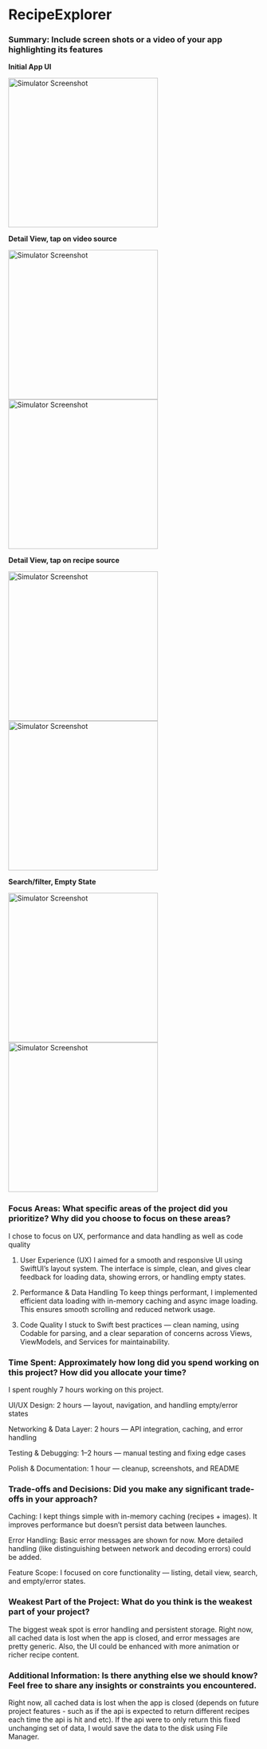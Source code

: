 # RecipeExplorer

### Summary: Include screen shots or a video of your app highlighting its features

**Initial App UI**

<img src="https://github.com/user-attachments/assets/62d08045-7341-47f5-8873-f94fb6a9186b" alt="Simulator Screenshot" width="300"> <br/>


**Detail View, tap on video source**

<img src="https://github.com/user-attachments/assets/4353bd67-b752-4e20-8eef-7d4a6c3b04ba" alt="Simulator Screenshot" width="300">
<img src="https://github.com/user-attachments/assets/a441bb25-a2f6-4e86-b327-f7678129d6a1" alt="Simulator Screenshot" width="300"> <br/>

**Detail View, tap on recipe source**

<img src="https://github.com/user-attachments/assets/9521c63f-2a87-4cc1-b16c-345cb291abb3" alt="Simulator Screenshot" width="300">
<img src="https://github.com/user-attachments/assets/56d8a5e9-70c7-4d45-82e4-74aee789961c" alt="Simulator Screenshot" width="300"> <br/>

**Search/filter, Empty State**


<img src="https://github.com/user-attachments/assets/2743e2fb-d856-47e6-bedd-d4f04917b0f4" alt="Simulator Screenshot" width="300">
<img src="https://github.com/user-attachments/assets/cae52c95-4ff1-4a10-b414-82618f98fda9" alt="Simulator Screenshot" width="300">


### Focus Areas: What specific areas of the project did you prioritize? Why did you choose to focus on these areas?
I chose to focus on UX, performance and data handling as well as code quality

1. User Experience (UX)
I aimed for a smooth and responsive UI using SwiftUI’s layout system. The interface is simple, clean, and gives clear feedback for loading data, showing errors, or handling empty states.

2. Performance & Data Handling
To keep things performant, I implemented efficient data loading with in-memory caching and async image loading. This ensures smooth scrolling and reduced network usage.

3. Code Quality
I stuck to Swift best practices — clean naming, using Codable for parsing, and a clear separation of concerns across Views, ViewModels, and Services for maintainability.

### Time Spent: Approximately how long did you spend working on this project? How did you allocate your time?
 I spent roughly 7 hours working on this project.
 
 UI/UX Design: 2 hours — layout, navigation, and handling empty/error states

 Networking & Data Layer: 2 hours — API integration, caching, and error handling

 Testing & Debugging: 1–2 hours — manual testing and fixing edge cases

Polish & Documentation: 1 hour — cleanup, screenshots, and README

### Trade-offs and Decisions: Did you make any significant trade-offs in your approach?
Caching: I kept things simple with in-memory caching (recipes + images). It improves performance but doesn’t persist data between launches.

Error Handling: Basic error messages are shown for now. More detailed handling (like distinguishing between network and decoding errors) could be added.

Feature Scope: I focused on core functionality — listing, detail view, search, and empty/error states.

### Weakest Part of the Project: What do you think is the weakest part of your project?
The biggest weak spot is error handling and persistent storage. Right now, all cached data is lost when the app is closed, and error messages are pretty generic. Also, the UI could be enhanced with more animation or richer recipe content.

### Additional Information: Is there anything else we should know? Feel free to share any insights or constraints you encountered.
Right now, all cached data is lost when the app is closed (depends on future project features - such as if the api is expected to return different recipes each time the api is hit and etc). If the api were to only return this fixed unchanging set of data, I would save the data to the disk using File Manager.
